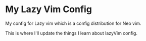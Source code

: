 # My Lazy Vim Config 
My config for Lazy vim which is a config distribution for Neo vim.

This is where I'll update the things I learn about lazyVim config.


